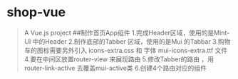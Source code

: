 # shop-vue
> A Vue.js project
##制作首页App组件
1.完成Header区域，使用的是Mint-UI 中的Header
2.制作底部的Tabber 区域，使用的是Mui 的Tabbar
3.购物车的图标需要另外引入 icons-extra.css 和 字体 mui-icons-extra.ttf 文件
4.要在中间区放置router-view 来展现路由
5.修改Tabber的路由 ，用router-link-active 去覆盖mui-active类 
6.创建4个路由对应的组件 